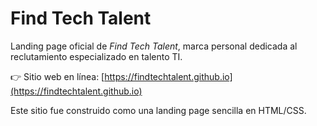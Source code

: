 
# Find Tech Talent

Landing page oficial de *Find Tech Talent*, marca personal dedicada al reclutamiento especializado en talento TI.

👉 Sitio web en línea: [https://findtechtalent.github.io](https://findtechtalent.github.io)

Este sitio fue construido como una landing page sencilla en HTML/CSS.
